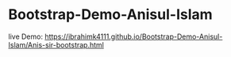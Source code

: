 # Bootstrap-Demo-Anisul-Islam
live Demo: https://ibrahimk4111.github.io/Bootstrap-Demo-Anisul-Islam/Anis-sir-bootstrap.html
